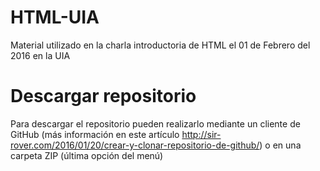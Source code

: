 # HTML-UIA
Material utilizado en la charla introductoria de HTML el 01 de Febrero del 2016 en la UIA

# Descargar repositorio
Para descargar el repositorio pueden realizarlo mediante un cliente de GitHub (más información en este artículo http://sir-rover.com/2016/01/20/crear-y-clonar-repositorio-de-github/) o en una carpeta ZIP (última opción del menú)



